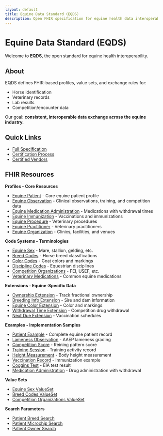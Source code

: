 ```yaml
---
layout: default
title: Equine Data Standard (EQDS)
description: Open FHIR specification for equine health data interoperability
---
```


# Equine Data Standard (EQDS)

Welcome to **EQDS**, the open standard for equine health interoperability.

## About
EQDS defines FHIR-based profiles, value sets, and exchange rules for:
- Horse identification
- Veterinary records
- Lab results
- Competition/encounter data

Our goal: **consistent, interoperable data exchange across the equine industry.**

## Quick Links
- [Full Specification](specification.md)
- [Certification Process](certification.md)
- [Certified Vendors](vendors.md)

## FHIR Resources

**Profiles - Core Resources**

- [Equine Patient](profiles/equine-patient.json) - Core equine patient profile
- [Equine Observation](profiles/equine-observation.json) - Clinical observations, training, and competition data
- [Equine Medication Administration](profiles/equine-medication-administration.json) - Medications with withdrawal times
- [Equine Immunization](profiles/equine-immunization.json) - Vaccinations and immunizations
- [Equine Procedure](profiles/equine-procedure.json) - Veterinary procedures
- [Equine Practitioner](profiles/equine-practitioner.json) - Veterinary practitioners
- [Equine Organization](profiles/equine-organization.json) - Clinics, facilities, and venues

**Code Systems - Terminologies**

- [Equine Sex](codesystems/equine-sex.json) - Mare, stallion, gelding, etc.
- [Breed Codes](codesystems/breed-codes.json) - Horse breed classifications
- [Color Codes](codesystems/color-codes.json) - Coat colors and markings
- [Discipline Codes](codesystems/discipline-codes.json) - Equestrian disciplines
- [Competition Organizations](codesystems/competition-orgs.json) - FEI, USEF, etc.
- [Veterinary Medications](codesystems/veterinary-medications.json) - Common equine medications

**Extensions - Equine-Specific Data**

- [Ownership Extension](extensions/ownership.json) - Track fractional ownership
- [Breeding Info Extension](extensions/breeding-info.json) - Sire and dam information
- [Equine Color Extension](extensions/equine-color.json) - Color and markings
- [Withdrawal Time Extension](extensions/withdrawal-time.json) - Competition drug withdrawal
- [Next Due Extension](extensions/next-due.json) - Vaccination schedules

**Examples - Implementation Samples**

- [Patient Example](samples/patient-example.json) - Complete equine patient record
- [Lameness Observation](samples/observation-lameness.json) - AAEP lameness grading
- [Competition Score](samples/observation-competition.json) - Reining pattern score
- [Training Session](samples/observation-training.json) - Training activity record
- [Height Measurement](samples/observation-height.json) - Body height measurement
- [Vaccination Record](samples/immunization-example.json) - Immunization example
- [Coggins Test](samples/coggins-test.json) - EIA test result
- [Medication Administration](samples/medication-administration.json) - Drug administration with withdrawal

**Value Sets**

- [Equine Sex ValueSet](valuesets/equine-sex.json)
- [Breed Codes ValueSet](valuesets/breed-codes.json)
- [Competition Organizations ValueSet](valuesets/competition-organizations.json)

**Search Parameters**

- [Patient Breed Search](searchparameters/patient-breed.json)
- [Patient Microchip Search](searchparameters/patient-microchip.json)
- [Patient Owner Search](searchparameters/patient-owner.json)